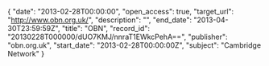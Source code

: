 {
  "date": "2013-02-28T00:00:00", 
  "open_access": true, 
  "target_url": "http://www.obn.org.uk/", 
  "description": "", 
  "end_date": "2013-04-30T23:59:59Z", 
  "title": "OBN", 
  "record_id": "20130228T000000/dUO7KMJ/nnraT1EWkcPehA==", 
  "publisher": "obn.org.uk", 
  "start_date": "2013-02-28T00:00:00Z", 
  "subject": "Cambridge Network"
}

